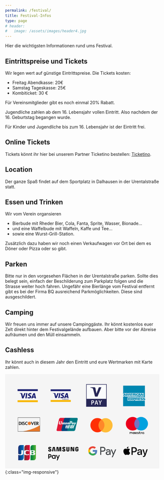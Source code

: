 ```yaml
---
permalink: /festival/
title: Festival-Infos
type: page
# header:
#   image: /assets/images/header4.jpg
---
```


Hier die wichtigsten Informationen rund ums Festival.

<!-- ![Logo]({{site.url}}{{site.baseurl}}/assets/images/logo_vermuku.png) -->

<!-- Download folgt, wenn die Zeiten fest stehen. -->

## Eintrittspreise und Tickets

Wir legen wert auf günstige Eintrittspreise. Die Tickets kosten:

- Freitag Abendkasse: 20€
- Samstag Tageskasse: 25€
- Kombiticket: 30 €

Für Vereinsmitglieder gibt es noch einmal 20% Rabatt.

Jugendliche zahlen ab dem 16. Lebensjahr vollen Eintritt. Also nachdem der 16. Geburtstag begangen wurde.

Für Kinder und Jugendliche bis zum 16. Lebensjahr ist der Eintritt frei.

## Online Tickets

Tickets könnt ihr hier bei unserem Partner Ticketino bestellen: [Ticketino](https://www.ticketino.com/de/event/19-t-mania-open-air-festival/189434).

<!-- Auch wenn es auf jeden Fall genügend Tageskasse gibt, hier ein Link zu unserem Ticket-Partner zum Vorverkauf:  -->

<!-- <a href='https://www.ticketino.com/de/Event/T-Mania-Open-Air-Festival/95589'><img src="http://cockpitv2.ticketino.com/imagesnew/de/button_kaufen_02.png" alt="Tickets bei TICKETINO" border="0"/> </a> -->

<!-- Es gibt nur Tickets an der Tageskasse. Ein Online Vorverkauf findet nicht statt. Die Gebühren und das Port können wir uns sparen und statt dessen ein Bier mehr trinken. Es kommt jeder rein, versprochen. -->

## Location

Der ganze Spaß findet auf dem Sportplatz in Dalhausen in der Urentalstraße statt. 

## Essen und Trinken

Wir vom Verein organsieren

- Bierbude mit Rheder Bier, Cola, Fanta, Sprite, Wasser, Bionade...
- und eine Waffelbude mit Waffeln, Kaffe und Tee...
- sowie eine Wurst-Grill-Station.

Zusätzlich dazu haben wir noch einen Verkaufwagen vor Ort bei dem es Döner oder Pizza oder so gibt.

## Parken

Bitte nur in den vorgesehen Flächen in der Urentalstraße parken. Sollte dies belegt sein, einfach der Beschilderung zum Parkplatz folgen und die Strasse weiter hoch fahren. Ungefähr eine Bierlänge vom Festival entfernt gibt es bei der Firma BQ ausreichend Parkmöglichkeiten. Diese sind ausgeschildert.

## Camping

Wir freuen uns immer auf unsere Campinggäste. Ihr könnt kostenlos euer Zelt direkt hinter dem Festivalgelände aufbauen. Aber bitte vor der Abreise aufräumen und den Müll einsammeln.

## Cashless

Ihr könnt auch in diesem Jahr den Eintritt und eure Wertmarken mit Karte zahlen.
<!-- Da wir in Dalhausen leider immer noch keinen funktionierenden Geldautomaten haben, könnt ihr -->

![cashless](/assets/images/cashless.png){:class="img-responsive"}
